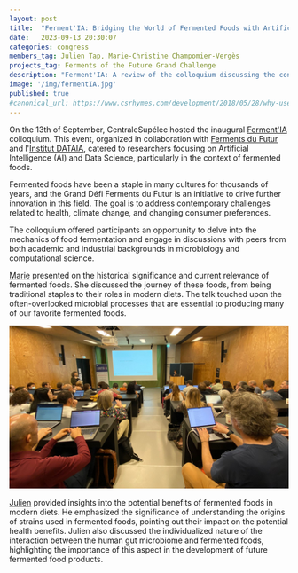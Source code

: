```yaml
---
layout: post
title:  "Ferment'IA: Bridging the World of Fermented Foods with Artificial Intelligence"
date:   2023-09-13 20:30:07
categories: congress
members_tag: Julien Tap, Marie-Christine Champomier-Vergès
projects_tag: Ferments of the Future Grand Challenge
description: "Ferment'IA: A review of the colloquium discussing the convergence of fermented foods, microbial ecology, and artificial intelligence"
image: '/img/fermentIA.jpg'
published: true
#canonical_url: https://www.csrhymes.com/development/2018/05/28/why-use-a-static-site-generator.html
---
```



On the 13th of September, CentraleSupélec hosted the inaugural [Ferment'IA](https://www.dataia.eu/actualites/retour-sur-le-colloque-fermentia) colloquium. This event, organized in collaboration with [Ferments du Futur](/projects/ferments-du-futur/) and l'[Institut DATAIA](https://dataia.eu/), catered to researchers focusing on Artificial Intelligence (AI) and Data Science, particularly in the context of fermented foods.

Fermented foods have been a staple in many cultures for thousands of years, and the Grand Défi Ferments du Futur is an initiative to drive further innovation in this field. The goal is to address contemporary challenges related to health, climate change, and changing consumer preferences.

The colloquium offered participants an opportunity to delve into the mechanics of food fermentation and engage in discussions with peers from both academic and industrial backgrounds in microbiology and computational science.

[Marie](/team/marie-christine-champomier-verges/) presented on the historical significance and current relevance of fermented foods. She discussed the journey of these foods, from being traditional staples to their roles in modern diets. The talk touched upon the often-overlooked microbial processes that are essential to producing many of our favorite fermented foods.

![](/img/marie_fermentIA.jpg)

[Julien](/team/julien-tap/) provided insights into the potential benefits of fermented foods in modern diets. He emphasized the significance of understanding the origins of strains used in fermented foods, pointing out their impact on the potential health benefits. Julien also discussed the individualized nature of the interaction between the human gut microbiome and fermented foods, highlighting the importance of this aspect in the development of future fermented food products.





